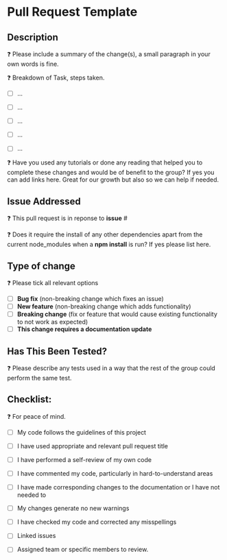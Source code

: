 # Pull Request Template

## Description

:question: Please include a summary of the change(s), a small paragraph in your own words is fine.


:question: Breakdown of Task, steps taken.

-[ ] ...

-[ ] ...

-[ ] ...

-[ ] ...

-[ ] ...

:question: Have you used any tutorials or done any reading that helped you to complete these changes and would be of benefit to the group? If yes you can add links here. Great for our growth but also so we can help if needed.

## Issue Addressed

:question: This pull request is in reponse to **issue** #

:question: Does it require the install of any other dependencies apart from the current node_modules when a **npm install** is run? If yes please list here.

## Type of change

:question: Please tick all relevant options

- [ ] **Bug fix** (non-breaking change which fixes an issue)
- [ ] **New feature** (non-breaking change which adds functionality)
- [ ] **Breaking change** (fix or feature that would cause existing functionality to not work as expected)
- [ ] **This change requires a documentation update**

## Has This Been Tested?

:question: Please describe any tests used in a way that the rest of the group could perform the same test. 

## Checklist:

:question: For peace of mind.

- [ ] My code follows the guidelines of this project
- [ ] I have used appropriate and relevant pull request title
- [ ] I have performed a self-review of my own code
- [ ] I have commented my code, particularly in hard-to-understand areas
- [ ] I have made corresponding changes to the documentation or I have not needed to
- [ ] My changes generate no new warnings
- [ ] I have checked my code and corrected any misspellings
- [ ] Linked issues
- [ ] Assigned team or specific members to review.

